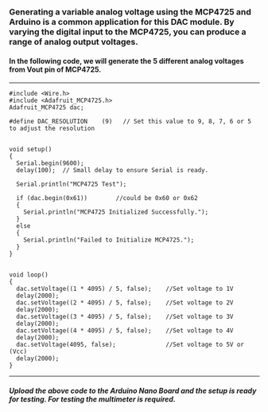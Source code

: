 ### Generating a **variable analog voltage** using the MCP4725 and Arduino is a **common application** for this DAC module. By varying the digital input to the MCP4725, you can produce a range of **analog output voltages**.

#### In the following code, we will generate the 5 different analog voltages from Vout pin of MCP4725.

---
```
#include <Wire.h>
#include <Adafruit_MCP4725.h>
Adafruit_MCP4725 dac;
 
#define DAC_RESOLUTION    (9)   // Set this value to 9, 8, 7, 6 or 5 to adjust the resolution
 
 
void setup()
{
  Serial.begin(9600);
  delay(100);  // Small delay to ensure Serial is ready.
 
  Serial.println("MCP4725 Test");
 
  if (dac.begin(0x61))        //could be 0x60 or 0x62
  {
    Serial.println("MCP4725 Initialized Successfully.");
  }
  else
  {
    Serial.println("Failed to Initialize MCP4725.");
  }
}
 
 
void loop()
{
  dac.setVoltage((1 * 4095) / 5, false);    //Set voltage to 1V
  delay(2000);
  dac.setVoltage((2 * 4095) / 5, false);    //Set voltage to 2V
  delay(2000);
  dac.setVoltage((3 * 4095) / 5, false);    //Set voltage to 3V
  delay(2000);
  dac.setVoltage((4 * 4095) / 5, false);    //Set voltage to 4V
  delay(2000);
  dac.setVoltage(4095, false);              //Set voltage to 5V or (Vcc)
  delay(2000);
}
```
---

##### Upload the above code to the Arduino Nano Board and the setup is ready for testing. For testing the multimeter is required.
